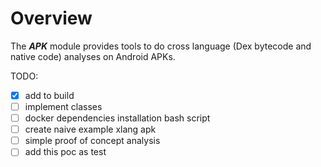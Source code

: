 # Overview

The ***APK*** module provides tools to do cross language (Dex bytecode and native code) analyses on Android APKs.

TODO:
- [x] add to build
- [ ] implement classes
- [ ] docker dependencies installation bash script
- [ ] create naive example xlang apk
- [ ] simple proof of concept analysis
- [ ] add this poc as test
